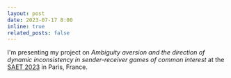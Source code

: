 ```yaml
---
layout: post
date: 2023-07-17 8:00
inline: true
related_posts: false
---
```


I'm presenting my project on *Ambiguity aversion and the direction of dynamic inconsistency in sender-receiver games of common interest* at the [SAET 2023](https://saet.uiowa.edu/2023-conference/) in Paris, France.
